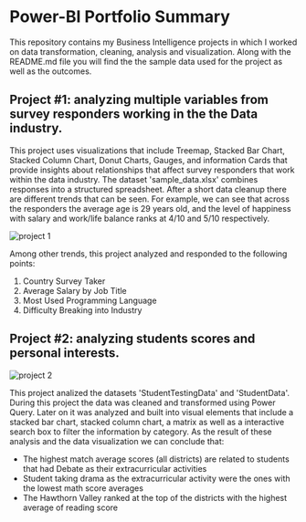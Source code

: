# Power-BI Portfolio Summary
This repository contains my Business Intelligence projects in which I worked on data transformation, cleaning, analysis and visualization. Along with the README.md file you will find the the sample data used for the project as well as the outcomes.  

## Project #1: analyzing multiple variables from survey responders working in the the Data industry.

This project uses visualizations that include Treemap, Stacked Bar Chart, Stacked Column Chart, Donut Charts, Gauges, and information Cards that provide insights about relationships that affect survey responders that work within the data industry. The dataset 'sample_data.xlsx' combines responses into a structured spreadsheet. After a short data cleanup there are different trends that can be seen. For example, we can see that across the responders the average age is 29 years old, and the level of happiness with salary and work/life balance ranks at 4/10 and 5/10 respectively. 

![project 1](https://github.com/user-attachments/assets/52c8fd75-11a7-4115-8863-e1d1ee349977)

Among other trends, this project analyzed and responded to the following points: 
  1. Country Survey Taker
  2. Average Salary by Job Title
  3. Most Used Programming Language
  4. Difficulty Breaking into Industry

## Project #2: analyzing students scores and personal interests. 

![project 2](https://github.com/user-attachments/assets/6d8813c6-838a-4acf-a707-a80d66a754fc)

This project analized the datasets 'StudentTestingData' and 'StudentData'. During this project the data was cleaned and transformed using Power Query. Later on it was analyzed and built into visual elements that include a stacked bar chart, stacked column chart, a matrix as well as a interactive search box to filter the information by category. As the result of these analysis and the data visualization we can conclude that:
- The highest match average scores (all districts) are related to students that had Debate as their extracurricular activities
- Student taking drama as the extracurricular activity were the ones with the lowest math score averages
- The Hawthorn Valley ranked at the top of the districts with the highest average of reading score

